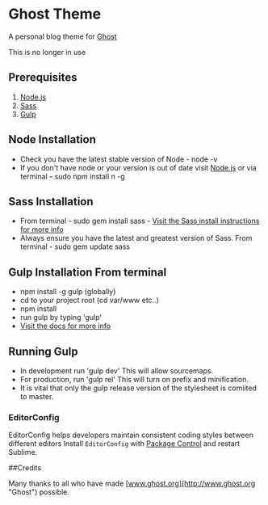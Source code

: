 # Ghost Theme

A personal blog theme for [Ghost](http://github.com/tryghost/ghost/)

This is no longer in use

## Prerequisites

1. [Node.js](http://nodejs.org/)
2. [Sass](http://sass-lang.com/)
3. [Gulp](http://gulpjs.com/)

## Node Installation
* Check you have the latest stable version of Node - node -v
* If you don't have node or your version is out of date visit [Node.js](http://nodejs.org/) or via terminal - sudo npm install n -g

## Sass Installation

* From terminal - sudo gem install sass - [Visit the Sass install instructions for more info](http://sass-lang.com/install)
* Always ensure you have the latest and greatest version of Sass. From terminal - sudo gem update sass

## Gulp Installation From terminal

* npm install -g gulp (globally)
* cd to your project root (cd var/www etc..)
* npm install
* run gulp by typing 'gulp'
* [Visit the docs for more info](https://github.com/gulpjs/gulp/blob/master/docs/getting-started.md)

## Running Gulp
* In development run 'gulp dev' This will allow sourcemaps.
* For production, run 'gulp rel' This will turn on prefix and minification.
* It is vital that only the gulp release version of the stylesheet is comiited to master.

### EditorConfig

EditorConfig helps developers maintain consistent coding styles between different editors
Install `EditorConfig` with [Package Control](https://sublime.wbond.net) and restart Sublime.

##Credits

Many thanks to all who have made [www.ghost.org](http://www.ghost.org "Ghost") possible.
